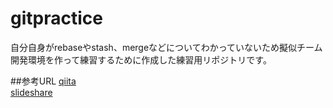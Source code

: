 # gitpractice  
  
自分自身がrebaseやstash、mergeなどについてわかっていないため擬似チーム開発環境を作って練習するために作成した練習用リポジトリです。  
  
##参考URL
[qiita](https://qiita.com/gold-kou/items/7f6a3b46e2781b0dd4a0#%E3%81%AF%E3%81%98%E3%82%81%E3%81%AB)  
[slideshare](https://www.slideshare.net/kotas/git-15276118)


